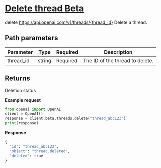# [Delete thread Beta](/docs/api-reference/threads/deleteThread)
delete https://api.openai.com/v1/threads/{thread_id} 
Delete a thread. 
## Path parameters 
| Parameter | Type   | Required | Description|
| --- | --- | --- | --- |
| thread_id | string | Required | The ID of the thread to delete.| 
## Returns 
Deletion status 

**Example request**
```python
from openai import OpenAI
client = OpenAI()
response = client.beta.threads.delete("thread_abc123")
print(response)
```

**Response**
```python
{
  "id": "thread_abc123",
  "object": "thread.deleted",
  "deleted": true
}
```
